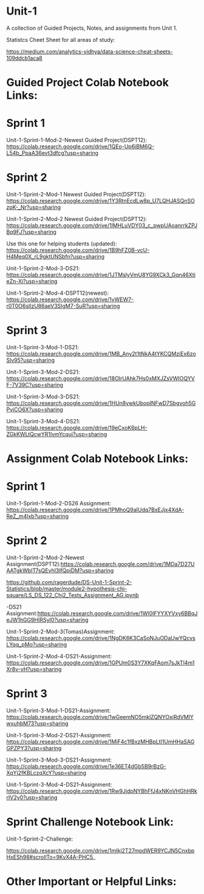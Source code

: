 # Unit-1
A collection of Guided Projects, Notes, and assignments from Unit 1.

Statistcs Cheet Sheet for all areas of study:

https://medium.com/analytics-vidhya/data-science-cheat-sheets-109ddcb1aca8

# Guided Project Colab Notebook Links:

# Sprint 1
Unit-1-Sprint-1-Mod-2-Newest Guided Project(DSPT12):
https://colab.research.google.com/drive/1QEo-Up6iBM6Q-L54b_PpaA36evt3dfcg?usp=sharing

# Sprint 2

Unit-1-Sprint-2-Mod-1 Newest Guided Project(DSPT12):
https://colab.research.google.com/drive/1Y3RtnEcdLw8p_U7LQHJASQnSOzpK-_Nr?usp=sharing

Unit-1-Sprint-2-Mod-2 Newest Guided Project(DSPT12):
https://colab.research.google.com/drive/1lMHLuVDY03_c_pwpUAoanrrkZPJBq9FJ?usp=sharing

Use this one for helping students (updated):
https://colab.research.google.com/drive/1B9hFZ0B-vcU-H4Meq0X_rL9gktUNSbfn?usp=sharing

Unit-1-Sprint-2-Mod-3-DS21: https://colab.research.google.com/drive/1JTMslyVmU8YG9XCk3_Gqn46XtieZn-Xi?usp=sharing

Unit-1-Sprint-2-Mod-4-DSPT12(newest): https://colab.research.google.com/drive/1vWEW7-r0T0O6sIlzU86aeV3SIgM7-SuR?usp=sharing

# Sprint 3

Unit-1-Sprint-3-Mod-1-DS21: https://colab.research.google.com/drive/1MB_Any2t1tNkA4tYKCQMziEx6zoSlv95?usp=sharing

Unit-1-Sprint-3-Mod-2-DS21: https://colab.research.google.com/drive/18OIrUAhk7Hs0xMXJZsVWIOQYVF-7V39C?usp=sharing

Unit-1-Sprint-3-Mod-3-DS21: https://colab.research.google.com/drive/1HUn8ywkUbopINFwD7Sbgvoh5GPvjCO6X?usp=sharing

Unit-1-Sprint-3-Mod-4-DS21: https://colab.research.google.com/drive/19eCxoK6pLH-ZGkKWLtQcwYR1lvmYcquj?usp=sharing


# Assignment Colab Notebook Links:

# Sprint 1

Unit-1-Sprint-1-Mod-2-DS26 Assignment: https://colab.research.google.com/drive/1PMhoQ9aIUdq7BxEJjx4XdA-ReZ_m4Ixb?usp=sharing

# Sprint 2

Unit-1-Sprint-2-Mod-2-Newest Assignment(DSPT12):https://colab.research.google.com/drive/1MDa7D27UAATgkWbIT7sQEvhl3lfQpjDM?usp=sharing

https://github.com/ragerdude/DS-Unit-1-Sprint-2-Statistics/blob/master/module2-hypothesis-chi-square/LS_DS_122_Chi2_Tests_Assignment_AG.ipynb

-DS21 Assignment:https://colab.research.google.com/drive/1Wl0IFYYXYVxy6BBqJeJW1hGG9HIRSyI0?usp=sharing

Unit-1-Sprint-2-Mod-3(Tomas)Assignment: https://colab.research.google.com/drive/1NgDK6K3CaSoNJuODaUwYQcvsLYqq_pMo?usp=sharing

Unit-1-Sprint-2-Mod-4-DS21-Assignment: https://colab.research.google.com/drive/1GPUm0S3Y7XKqFAom7sJkTl4m1Xr8v-vH?usp=sharing


# Sprint 3

Unit-1-Sprint-3-Mod-1-DS21-Assignment: https://colab.research.google.com/drive/1wGeemNO5mklZQNYOxjRdVMlYwxuhbM73?usp=sharing

Unit-1-Sprint-3-Mod-2-DS21-Assignment: https://colab.research.google.com/drive/1MiF4c1fBxzMHBpLtI1UmHHaSAGGPZPY3?usp=sharing

Unit-1-Sprint-3-Mod-3-DS21-Assignment: https://colab.research.google.com/drive/1e36ET4dGb5B9rBzG-XqYj2fKBLczqXcY?usp=sharing

Unit-1-Sprint-3-Mod-4-DS21-Assignment: https://colab.research.google.com/drive/1Rw9JjdpNYBhFfJ4xNKnVHGhHRkrIV2y0?usp=sharing






# Sprint Challenge Notebook Link:
Unit-1-Sprint-2-Challenge:

https://colab.research.google.com/drive/1mIkj2T27mpdWER9YCJN5CnxbpHxESh98#scrollTo=9KvX4A-PHC5_



# Other Important or Helpful Links:
